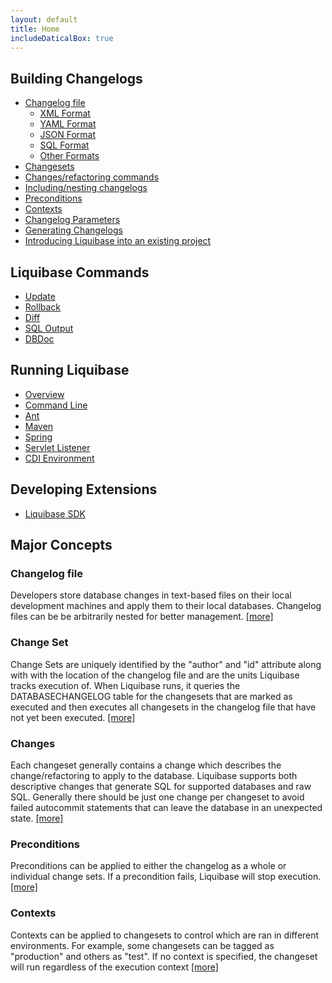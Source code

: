 ```yaml
---
layout: default
title: Home
includeDaticalBox: true
---
```


<div class="container">
<div class="span-10 append-1">

<h2>Building Changelogs</h2>
<ul>
<li><a href="databasechangelog.html">Changelog file</a>
<ul>
    <li><a href="xml_format.html">XML Format</a></li>
    <li><a href="yaml_format.html">YAML Format</a></li>
    <li><a href="json_format.html">JSON Format</a></li>
    <li><a href="sql_format.html">SQL Format</a></li>
    <li><a href="other_formats.html">Other Formats</a></li>
</ul></li>
<li><a href="changeset.html">Changesets</a></li>
<li><a href="changes/index.html">Changes/refactoring commands</a></li>
<li><a href="include.html">Including/nesting changelogs</a></li>
<li><a href="preconditions.html">Preconditions</a></li>
<li><a href="contexts.html">Contexts</a></li>
<li><a href="changelog_parameters.html">Changelog Parameters</a></li>
<li><a href="generating_changelogs.html">Generating Changelogs</a></li>
<li><a href="existing_project.html">Introducing Liquibase into an existing project</a></li>
</ul>

<h2>Liquibase Commands</h2>
<ul>
<li><a href="update.html">Update</a></li>
<li><a href="rollback.html">Rollback</a></li>
<li><a href="diff.html">Diff</a></li>
<li><a href="sql_output.html">SQL Output</a></li>
<li><a href="dbdoc.html">DBDoc</a></li>
</ul>

<h2>Running Liquibase</h2>
<ul>
<li><a href="running.html">Overview</a></li>
<li><a href="command_line.html">Command Line</a></li>
<li><a href="ant/index.html">Ant</a></li>
<li><a href="maven/index.html">Maven</a></li>
<li><a href="spring.html">Spring</a></li>
<li><a href="servlet_listener.html">Servlet Listener</a></li>
<li><a href="cdi.html">CDI Environment</a></li>
</ul>

<h2>Developing Extensions</h2>
<ul>
<li><a href="sdk/index.html">Liquibase SDK</a></li>
</ul>
</div>

<div class="span-13 last">
<h2>Major Concepts</h2>

<h3>Changelog file</h3>
<p>
Developers store database changes in text-based files on their local development machines and apply them to their local databases.
Changelog files can be be arbitrarily nested for better management. <a href="databasechangelog.html">[more]</a>
</p>

<h3>Change Set</h3>
<p>
Change Sets are uniquely identified by the "author" and "id" attribute along with with the location of the changelog file and are the units Liquibase tracks execution of.
When Liquibase runs, it queries the DATABASECHANGELOG table for the changesets that are marked as executed and then executes all changesets in the changelog file that have not yet been executed.
 <a href="changeset.html">[more]</a>
</p>

<h3>Changes</h3>
<p>
Each changeset generally contains a change which describes the change/refactoring to apply to the database. Liquibase supports both descriptive changes that generate SQL for supported databases and raw SQL.
Generally there should be just one change per changeset to avoid failed autocommit statements that can leave the database in an unexpected state.
 <a href="changes/index.html">[more]</a>
</p>

<h3>Preconditions</h3>
<p>
Preconditions can be applied to either the changelog as a whole or individual change sets. If a precondition fails, Liquibase will stop execution.
 <a href="preconditions.html">[more]</a>
</p>

<h3>Contexts</h3>
<p>
Contexts can be applied to changesets to control which are ran in different environments. For example, some changesets can be tagged as "production" and others as "test".
If no context is specified, the changeset will run regardless of the execution context
 <a href="contexts.html">[more]</a>
</p>

</div>

</div>